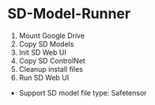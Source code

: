 # SD-Model-Runner

1. Mount Google Drive
2. Copy SD Models
3. Init SD Web UI
4. Copy SD ControlNet
5. Cleanup install files
6. Run SD Web UI

- Support SD model file type: Safetensor
